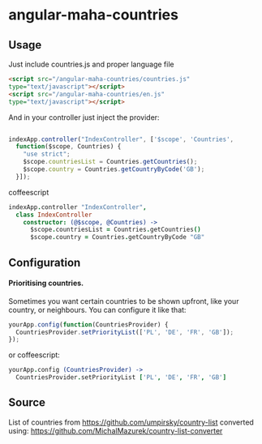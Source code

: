 angular-maha-countries
======================

Usage
-----

Just include countries.js and proper language file

```html
<script src="/angular-maha-countries/countries.js"
type="text/javascript"></script>
<script src="/angular-maha-countries/en.js"
type="text/javascript"></script>
```

And in your controller just inject the provider:

```js

indexApp.controller("IndexController", ['$scope', 'Countries', 
  function($scope, Countries) {
    "use strict";
    $scope.countriesList = Countries.getCountries();
    $scope.country = Countries.getCountryByCode('GB');
  }]);
```

coffeescript

```coffeescript
indexApp.controller "IndexController",
  class IndexController
    constructor: (@$scope, @Countries) ->
      $scope.countriesList = Countries.getCountries()
      $scope.country = Countries.getCountryByCode "GB"
```

Configuration
-------------

#### Prioritising countries. ####
Sometimes you want certain countries to be shown upfront, like your
country, or neighbours. You can configure it like that:

```js
yourApp.config(function(CountriesProvider) {
  CountriesProvider.setPriorityList(['PL', 'DE', 'FR', 'GB']);
});
```

or coffeescript:

```coffeescript
yourApp.config (CountriesProvider) ->
  CountriesProvider.setPriorityList ['PL', 'DE', 'FR', 'GB']
```

Source
------

List of countries from https://github.com/umpirsky/country-list
converted using: https://github.com/MichalMazurek/country-list-converter

